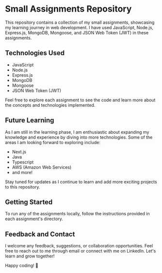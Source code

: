 # Small Assignments Repository

This repository contains a collection of my small assignments, showcasing my learning journey in web development. I have used JavaScript, Node.js, Express.js, MongoDB, Mongoose, and JSON Web Token (JWT) in these assignments.

## Technologies Used

- JavaScript
- Node.js
- Express.js
- MongoDB
- Mongoose
- JSON Web Token (JWT)

<!-- ## Assignment List

1. [Assignment 1](./assignment1): A brief description of the first assignment.
2. [Assignment 2](./assignment2): A brief description of the second assignment.
3. [Assignment 3](./assignment3): A brief description of the third assignment.
   .
   .
   . -->

Feel free to explore each assignment to see the code and learn more about the concepts and technologies implemented.

## Future Learning

As I am still in the learning phase, I am enthusiastic about expanding my knowledge and experience by diving into more technologies. Some of the areas I am looking forward to exploring include:

- Next.js
- Java
- Typescript
- AWS (Amazon Web Services)
- and more!

Stay tuned for updates as I continue to learn and add more exciting projects to this repository.

## Getting Started

To run any of the assignments locally, follow the instructions provided in each assignment's directory.

## Feedback and Contact

I welcome any feedback, suggestions, or collaboration opportunities. Feel free to reach out to me through email or connect with me on LinkedIn. Let's learn and grow together!

Happy coding! 🚀
